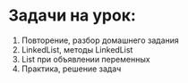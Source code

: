 # Задачи на урок:
1. Повторение, разбор домашнего задания
2. LinkedList, методы LinkedList
4. List при объявлении переменных
5. Практика, решение задач





